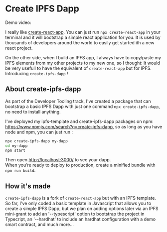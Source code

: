 # Create IPFS Dapp

Demo video:

I really like [create-react-app](https://github.com/facebook/create-react-app). You can just run `npx create-react-app` in your terminal and it will bootstrap a simple react application for you. It is used by thousands of developers around the world to easily get started ith a new react project.

On the other side, when I build an IPFS app, I always have to copy/paste my IPFS elements from my other projects to my new one, so I thought: It would be very usefull to have the equivalent of `create-react-app` but for IPFS. Introducing `create-ipfs-dapp` !

## About create-ipfs-dapp

As part of the Developer Tooling track, I've created a package that can bootstrap a basic IPFS Dapp with just one command `npx create-ipfs-dapp`, no need to install anything.

I've deployed my ipfs-template and create-ipfs-dapp packages on npm: https://www.npmjs.com/search?q=create-ipfs-dapp, so as long as you have node and npm, you can just run :

```sh
npx create-ipfs-dapp my-dapp
cd my-dapp
npm start
```

Then open [http://localhost:3000/](http://localhost:3000/) to see your dapp.<br>
When you’re ready to deploy to production, create a minified bundle with `npm run build`.

## How it's made

`create-ipfs-dapp` is a fork of `create-react-app` but with an IPFS template. So far, I've only coded a basic template in Javascript that allows you to create a simple IPFS Dapp, but we plan on adding options later via an IPFS mini-grant to add an '--typescript' option to bootstrap the project in Typecript, an '--hardhat' to include an hardhat configuration with a demo smart contract, and much more...
